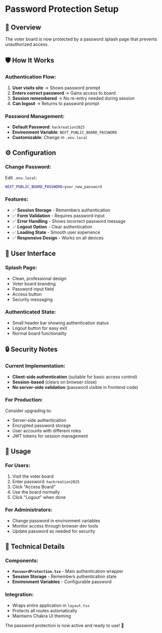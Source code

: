 # Password Protection Setup

## 🔐 Overview

The voter board is now protected by a password splash page that prevents unauthorized access.

## 🛡️ How It Works

### Authentication Flow:
1. **User visits site** → Shows password prompt
2. **Enters correct password** → Gains access to board
3. **Session remembered** → No re-entry needed during session
4. **Can logout** → Returns to password prompt

### Password Management:
- **Default Password**: `hackreation2025`
- **Environment Variable**: `NEXT_PUBLIC_BOARD_PASSWORD`
- **Customizable**: Change in `.env.local`

## ⚙️ Configuration

### Change Password:
Edit `.env.local`:
```bash
NEXT_PUBLIC_BOARD_PASSWORD=your_new_password
```

### Features:
- ✅ **Session Storage** - Remembers authentication
- ✅ **Form Validation** - Requires password input
- ✅ **Error Handling** - Shows incorrect password message
- ✅ **Logout Option** - Clear authentication
- ✅ **Loading State** - Smooth user experience
- ✅ **Responsive Design** - Works on all devices

## 🎨 User Interface

### Splash Page:
- Clean, professional design
- Voter board branding
- Password input field
- Access button
- Security messaging

### Authenticated State:
- Small header bar showing authentication status
- Logout button for easy exit
- Normal board functionality

## 🔒 Security Notes

### Current Implementation:
- **Client-side authentication** (suitable for basic access control)
- **Session-based** (clears on browser close)
- **No server-side validation** (password visible in frontend code)

### For Production:
Consider upgrading to:
- Server-side authentication
- Encrypted password storage
- User accounts with different roles
- JWT tokens for session management

## 🚀 Usage

### For Users:
1. Visit the voter board
2. Enter password: `hackreation2025`
3. Click "Access Board"
4. Use the board normally
5. Click "Logout" when done

### For Administrators:
- Change password in environment variables
- Monitor access through browser dev tools
- Update password as needed for security

## 🔧 Technical Details

### Components:
- **`PasswordProtection.tsx`** - Main authentication wrapper
- **Session Storage** - Remembers authentication state
- **Environment Variables** - Configurable password

### Integration:
- Wraps entire application in `layout.tsx`
- Protects all routes automatically
- Maintains Chakra UI theming

The password protection is now active and ready to use! 🎉
